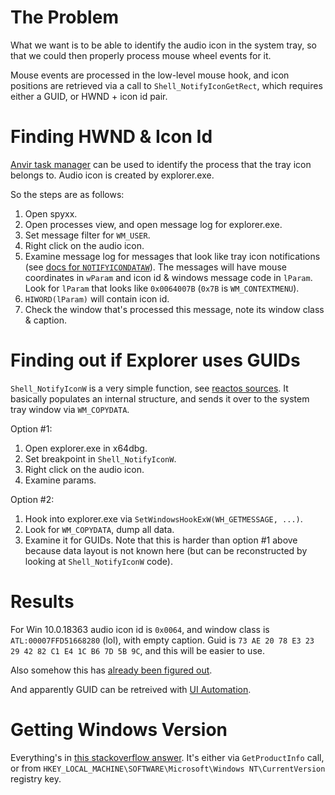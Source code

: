 # The Problem

What we want is to be able to identify the audio icon in the system tray, so that we could then properly process mouse wheel events for it.

Mouse events are processed in the low-level mouse hook, and icon positions are retrieved via a call to `Shell_NotifyIconGetRect`, which requires either a GUID, or HWND + icon id pair.



# Finding HWND & Icon Id

[Anvir task manager](http://www.anvir.com/download.htm) can be used to identify the process that the tray icon belongs to. Audio icon is created by explorer.exe.

So the steps are as follows:
1. Open spyxx.
2. Open processes view, and open message log for explorer.exe.
3. Set message filter for `WM_USER`.
4. Right click on the audio icon.
5. Examine message log for messages that look like tray icon notifications (see [docs for `NOTIFYICONDATAW`](https://docs.microsoft.com/en-us/windows/win32/api/shellapi/ns-shellapi-notifyicondataw)). The messages will have mouse coordinates in `wParam` and icon id & windows message code in `lParam`. Look for `lParam` that looks like `0x0064007B` (`0x7B` is `WM_CONTEXTMENU`).
6. `HIWORD(lParam)` will contain icon id.
7. Check the window that's processed this message, note its window class & caption.



# Finding out if Explorer uses GUIDs

`Shell_NotifyIconW` is a very simple function, see [reactos sources](https://doxygen.reactos.org/da/d7b/systray_8cpp_source.html). It basically populates an internal structure, and sends it over to the system tray window via `WM_COPYDATA`.

Option #1:
1. Open explorer.exe in x64dbg.
2. Set breakpoint in `Shell_NotifyIconW`.
3. Right click on the audio icon.
4. Examine params.

Option #2:
1. Hook into explorer.exe via `SetWindowsHookExW(WH_GETMESSAGE, ...)`.
2. Look for `WM_COPYDATA`, dump all data.
3. Examine it for GUIDs. Note that this is harder than option #1 above because data layout is not known here (but can be reconstructed by looking at `Shell_NotifyIconW` code).



# Results

For Win 10.0.18363 audio icon id is `0x0064`, and window class is `ATL:00007FFD51668280` (lol), with empty caption. Guid is `73 AE 20 78 E3 23 29 42 82 C1 E4 1C B6 7D 5B 9C`, and this will be easier to use. 

Also somehow this has [already been figured out](https://titanwolf.org/Network/Articles/Article?AID=e112b2ff-5db8-4aee-9de7-fe6be97a743b).

And apparently GUID can be retreived with [UI Automation](https://docs.microsoft.com/en-us/windows/win32/api/uiautomationclient/nf-uiautomationclient-iuiautomation-elementfrompoint).



# Getting Windows Version

Everything's in [this stackoverflow answer](https://stackoverflow.com/questions/47581146/getting-os-build-version-from-win32-api-c). It's either via `GetProductInfo` call, or from `HKEY_LOCAL_MACHINE\SOFTWARE\Microsoft\Windows NT\CurrentVersion` registry key.

